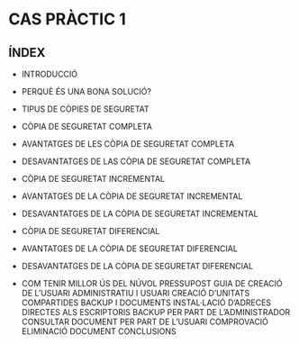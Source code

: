 # CAS PRÀCTIC 1

## ÍNDEX

- INTRODUCCIÓ
- PERQUÈ ÉS UNA BONA SOLUCIÓ?
- TIPUS DE CÒPIES DE SEGURETAT
- CÒPIA DE SEGURETAT COMPLETA

- AVANTATGES DE LES CÒPIA DE SEGURETAT COMPLETA
- DESAVANTATGES DE LAS CÒPIA DE SEGURETAT COMPLETA
- CÒPIA DE SEGURETAT INCREMENTAL
- AVANTATGES DE LA CÒPIA DE SEGURETAT INCREMENTAL
- DESAVANTATGES DE LA CÒPIA DE SEGURETAT INCREMENTAL
- CÒPIA DE SEGURETAT DIFERENCIAL
- AVANTATGES DE LA CÒPIA DE SEGURETAT DIFERENCIAL
- DESAVANTATGES DE LA CÒPIA DE SEGURETAT DIFERENCIAL
- COM TENIR MILLOR ÚS DEL NÚVOL
PRESSUPOST
GUIA DE CREACIÓ DE L’USUARI ADMINISTRATIU I USUARI
CREACIÓ D’UNITATS COMPARTIDES BACKUP I DOCUMENTS
INSTAL·LACIÓ D’ADRECES DIRECTES ALS ESCRIPTORIS
BACKUP PER PART DE L’ADMINISTRADOR
CONSULTAR DOCUMENT PER PART DE L’USUARI
COMPROVACIÓ ELIMINACIÓ DOCUMENT
CONCLUSIONS
